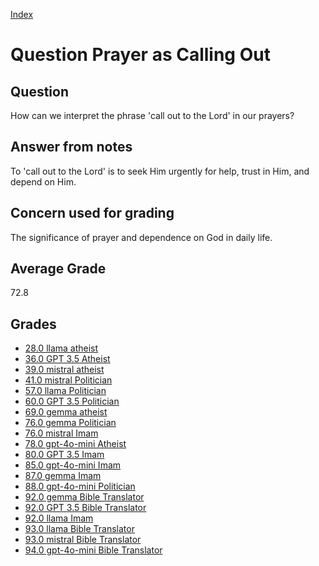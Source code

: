 
[Index](../../index.md)
# Question Prayer as Calling Out
## Question
How can we interpret the phrase 'call out to the Lord' in our prayers?

## Answer from notes
To 'call out to the Lord' is to seek Him urgently for help, trust in Him, and depend on Him.

## Concern used for grading
The significance of prayer and dependence on God in daily life.

## Average Grade
72.8

## Grades
 * [28.0 llama atheist](../answers/llama_atheist/Prayer_as_Calling_Out.md)
 * [36.0 GPT 3.5 Atheist](../answers/GPT_3.5_Atheist/Prayer_as_Calling_Out.md)
 * [39.0 mistral atheist](../answers/mistral_atheist/Prayer_as_Calling_Out.md)
 * [41.0 mistral Politician](../answers/mistral_Politician/Prayer_as_Calling_Out.md)
 * [57.0 llama Politician](../answers/llama_Politician/Prayer_as_Calling_Out.md)
 * [60.0 GPT 3.5 Politician](../answers/GPT_3.5_Politician/Prayer_as_Calling_Out.md)
 * [69.0 gemma atheist](../answers/gemma_atheist/Prayer_as_Calling_Out.md)
 * [76.0 gemma Politician](../answers/gemma_Politician/Prayer_as_Calling_Out.md)
 * [76.0 mistral Imam](../answers/mistral_Imam/Prayer_as_Calling_Out.md)
 * [78.0 gpt-4o-mini Atheist](../answers/gpt-4o-mini_Atheist/Prayer_as_Calling_Out.md)
 * [80.0 GPT 3.5 Imam](../answers/GPT_3.5_Imam/Prayer_as_Calling_Out.md)
 * [85.0 gpt-4o-mini Imam](../answers/gpt-4o-mini_Imam/Prayer_as_Calling_Out.md)
 * [87.0 gemma Imam](../answers/gemma_Imam/Prayer_as_Calling_Out.md)
 * [88.0 gpt-4o-mini Politician](../answers/gpt-4o-mini_Politician/Prayer_as_Calling_Out.md)
 * [92.0 gemma Bible Translator](../answers/gemma_Bible_Translator/Prayer_as_Calling_Out.md)
 * [92.0 GPT 3.5 Bible Translator](../answers/GPT_3.5_Bible_Translator/Prayer_as_Calling_Out.md)
 * [92.0 llama Imam](../answers/llama_Imam/Prayer_as_Calling_Out.md)
 * [93.0 llama Bible Translator](../answers/llama_Bible_Translator/Prayer_as_Calling_Out.md)
 * [93.0 mistral Bible Translator](../answers/mistral_Bible_Translator/Prayer_as_Calling_Out.md)
 * [94.0 gpt-4o-mini Bible Translator](../answers/gpt-4o-mini_Bible_Translator/Prayer_as_Calling_Out.md)
